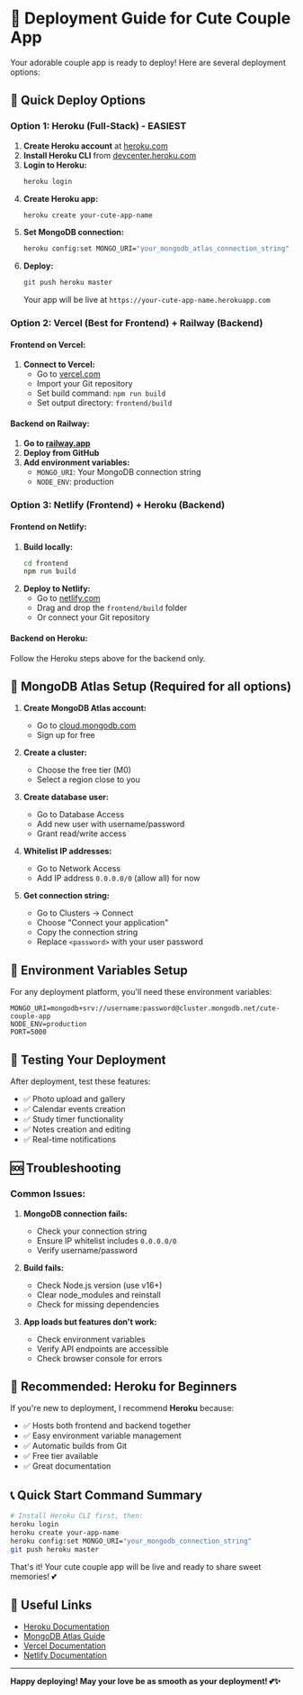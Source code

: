 # 🚀 Deployment Guide for Cute Couple App

Your adorable couple app is ready to deploy! Here are several deployment options:

## 🌟 Quick Deploy Options

### Option 1: Heroku (Full-Stack) - EASIEST
1. **Create Heroku account** at [heroku.com](https://heroku.com)
2. **Install Heroku CLI** from [devcenter.heroku.com](https://devcenter.heroku.com/articles/heroku-cli)
3. **Login to Heroku:**
   ```bash
   heroku login
   ```
4. **Create Heroku app:**
   ```bash
   heroku create your-cute-app-name
   ```
5. **Set MongoDB connection:**
   ```bash
   heroku config:set MONGO_URI="your_mongodb_atlas_connection_string"
   ```
6. **Deploy:**
   ```bash
   git push heroku master
   ```
   Your app will be live at `https://your-cute-app-name.herokuapp.com`

### Option 2: Vercel (Best for Frontend) + Railway (Backend)

#### Frontend on Vercel:
1. **Connect to Vercel:**
   - Go to [vercel.com](https://vercel.com)
   - Import your Git repository
   - Set build command: `npm run build`
   - Set output directory: `frontend/build`

#### Backend on Railway:
1. **Go to [railway.app](https://railway.app)**
2. **Deploy from GitHub**
3. **Add environment variables:**
   - `MONGO_URI`: Your MongoDB connection string
   - `NODE_ENV`: production

### Option 3: Netlify (Frontend) + Heroku (Backend)

#### Frontend on Netlify:
1. **Build locally:**
   ```bash
   cd frontend
   npm run build
   ```
2. **Deploy to Netlify:**
   - Go to [netlify.com](https://netlify.com)
   - Drag and drop the `frontend/build` folder
   - Or connect your Git repository

#### Backend on Heroku:
Follow the Heroku steps above for the backend only.

## 🍃 MongoDB Atlas Setup (Required for all options)

1. **Create MongoDB Atlas account:**
   - Go to [cloud.mongodb.com](https://cloud.mongodb.com)
   - Sign up for free

2. **Create a cluster:**
   - Choose the free tier (M0)
   - Select a region close to you

3. **Create database user:**
   - Go to Database Access
   - Add new user with username/password
   - Grant read/write access

4. **Whitelist IP addresses:**
   - Go to Network Access
   - Add IP address `0.0.0.0/0` (allow all) for now

5. **Get connection string:**
   - Go to Clusters → Connect
   - Choose "Connect your application"
   - Copy the connection string
   - Replace `<password>` with your user password

## 🔧 Environment Variables Setup

For any deployment platform, you'll need these environment variables:

```env
MONGO_URI=mongodb+srv://username:password@cluster.mongodb.net/cute-couple-app
NODE_ENV=production
PORT=5000
```

## 📱 Testing Your Deployment

After deployment, test these features:
- ✅ Photo upload and gallery
- ✅ Calendar events creation
- ✅ Study timer functionality
- ✅ Notes creation and editing
- ✅ Real-time notifications

## 🆘 Troubleshooting

### Common Issues:

1. **MongoDB connection fails:**
   - Check your connection string
   - Ensure IP whitelist includes `0.0.0.0/0`
   - Verify username/password

2. **Build fails:**
   - Check Node.js version (use v16+)
   - Clear node_modules and reinstall
   - Check for missing dependencies

3. **App loads but features don't work:**
   - Check environment variables
   - Verify API endpoints are accessible
   - Check browser console for errors

## 🎯 Recommended: Heroku for Beginners

If you're new to deployment, I recommend **Heroku** because:
- ✅ Hosts both frontend and backend together
- ✅ Easy environment variable management
- ✅ Automatic builds from Git
- ✅ Free tier available
- ✅ Great documentation

## 📞 Quick Start Command Summary

```bash
# Install Heroku CLI first, then:
heroku login
heroku create your-app-name
heroku config:set MONGO_URI="your_mongodb_connection_string"
git push heroku master
```

That's it! Your cute couple app will be live and ready to share sweet memories! 💕

## 🔗 Useful Links

- [Heroku Documentation](https://devcenter.heroku.com/)
- [MongoDB Atlas Guide](https://docs.atlas.mongodb.com/getting-started/)
- [Vercel Documentation](https://vercel.com/docs)
- [Netlify Documentation](https://docs.netlify.com/)

---

**Happy deploying! May your love be as smooth as your deployment! 💕✨**
